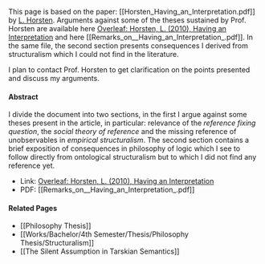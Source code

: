 This page is based on the paper: [[Horsten_Having_an_Interpretation.pdf]] by [L. Horsten](https://www.philosophie.uni-konstanz.de/horsten/leon-horsten/). Arguments against some of the theses sustained by Prof. Horsten are available here [Overleaf: Horsten, L. (2010), Having an Interpretation](https://www.overleaf.com/read/gcprybycmxcd#3445a7) and here [[Remarks_on__Having_an_Interpretation_.pdf]]. In the same file, the second section presents consequences I derived from structuralism which I could not find in the literature. 

I plan to contact Prof. Horsten to get clarification on the points presented and discuss my arguments.
#### Abstract
I divide the document into two sections, in the first I argue against some theses present in the article, in particular: relevance of the _reference fixing question_, the _social theory of reference_ and the missing reference of unobservables in _empirical structuralism_. The second section contains a brief exposition of consequences in philosophy of logic which I see to follow directly from ontological structuralism but to which I did not find any reference yet.
- Link: [Overleaf: Horsten, L. (2010), Having an Interpretation](https://www.overleaf.com/read/gcprybycmxcd#3445a7)
- PDF: [[Remarks_on__Having_an_Interpretation_.pdf]]

#### Related Pages
- [[Philosophy Thesis]]
- [[Works/Bachelor/4th Semester/Thesis/Philosophy Thesis/Structuralism]]
- [[The Silent Assumption in Tarskian Semantics]]